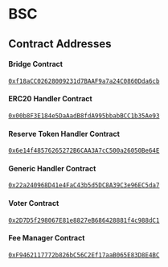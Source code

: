 # BSC

## Contract Addresses

#### Bridge Contract

[`0xf18aCC02628009231d7BAAF9a7a24C0860Dda6cb`](https://bscscan.com/address/0xf18aCC02628009231d7BAAF9a7a24C0860Dda6cb#code)

#### ERC20 Handler Contract

[`0x00b8F3E184e5DaAadB8fdA995bbabBCC1b35Ae93`](https://bscscan.com/address/0x00b8F3E184e5DaAadB8fdA995bbabBCC1b35Ae93#code)

#### Reserve Token Handler Contract

[`0x6e14f48576265272B6CAA3A7cC500a26050Be64E`](https://bscscan.com/address/0x6e14f48576265272B6CAA3A7cC500a26050Be64E#code)

#### Generic Handler Contract

[`0x22a240968D41e4FaC43b5d5DC8A39C3e96EC5da7`](https://bscscan.com/address/0x22a240968D41e4FaC43b5d5DC8A39C3e96EC5da7#code)

#### Voter Contract

[`0x2D7D5f298067E81e8827eB686428881f4c988dC1`](https://bscscan.com/address/0x2D7D5f298067E81e8827eB686428881f4c988dC1#code)&#x20;

#### Fee Manager Contract

[`0xF9462117772b826bC56C2Ef17aaB065E83D8E4BC`](https://bscscan.com/address/0xF9462117772b826bC56C2Ef17aaB065E83D8E4BC#code)&#x20;
